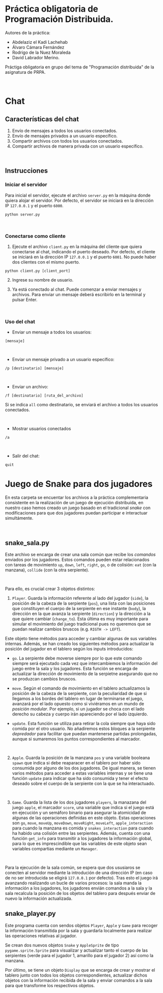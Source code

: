 # Práctica obligatoria de Programación Distribuida.

Autores de la práctica: 
- Abdelaziz el Kadi Lachehab
- Álvaro Cámara Fernández
- Rodrigo de la Nuez Moraleda
- David Labrador Merino.

Práctiga obligatoria en grupo del tema de "Programación distribuida" de la asignatura de PRPA.

<br>

# Chat

## Características del chat

1. Envío de mensajes a todos los usuarios conectados.
2. Envío de mensajes privados a un usuario específico.
3. Compartir archivos con todos los usuarios conectados.
4. Compartir archivos de manera privada con un usuario específico.

<br>

## Instrucciones

### Iniciar el servidor

Para inicial el servidor, ejecute el archivo `server.py` en la máquina donde quiera alojar el servidor. Por defecto, el servidor se iniciará en la dirección IP `127.0.0.1` y el puerto `6000`.

```
python server.py
```

<br>

### Conectarse como cliente

1. Ejecute el archivo `client.py` en la máquina del cliente que quiera conectarse al chat, indicando el puerto deseado. Por defecto, el cliente se iniciará en la dirección IP `127.0.0.1` y el puerto `6001`. No puede haber dos clientes con el mismo puerto.
```
python client.py [client_port]
```

2. Ingrese su nombre de usuario.

3. Ya está conectado al chat. Puede comenzar a enviar mensajes y archivos. Para enviar un mensaje deberá escribirlo en la terminal y pulsar Enter.

<br>

### Uso del chat

- Enviar un mensaje a todos los usuarios:

```
[mensaje]
```

<br>

- Enviar un mensaje privado a un usuario específico:

```
/p [destinatario] [mensaje]
```

<br>

- Enviar un archivo:

```
/f [destinatario] [ruta_del_archivo]
```

Si se indica `all` como destinatario, se enviará el archivo a todos los usuarios conectados.

<br>

- Mostrar usuarios conectados

```
/a
```

<br>

- Salir del chat:

```
quit
```

# Juego de Snake para dos jugadores

En esta carpeta se encuentar los archivos a la práctica complementaria consistente en la realización de un juego de ejecución distribuida, en nuestro caso hemos creado un juego basado en el tradicional *snake* con modificaciones para que dos jugadores puedan participar e interactuar simultámente. 

<br> 

## snake_sala.py

Este archivo se encarga de crear una sala común que recibe los *comandos* enviados por los jugadores. Estos comandos pueden estar relacionados con tareas de movimiento `up`, `down`, `left`, `right`, `go`, o de colisión: `eat` (con la manzana), `collide` (con la otra serpiente). 

<br>

Para ello, es crucial crear 3 objetos distintos:

1) `Player`. Guarda la información referente al lado del jugador (`side`), la posición de la cabeza de la serpiente (`pos`), una lista con las posiciones que constituyen el cuerpo de la serpiente en ese instante (`body`), la dirección en la que avanza la serpiente (`direction`) y la dirección a la que quiere cambiar (`change_to`). Esta última es muy importante para simular el movimiento del juego tradicional pues no queremos que se puedan realizar cambios bruscos (e.g. `RIGTH -> LEFT`).

Este objeto tiene métodos para acceder y cambiar algunas de sus variables internas. Además, se han creado los siguientes métodos para actualizar la posición del jugador en el tablero según los inputs introducidos:

- `go`. La serpiente debe moverse siempre por lo que este comando siempre será ejecutado cada vez que intercambiemos la información del juego entre la sala y los jugadores. Esta función se encarga de actualizar la dirección de movimiento de la serpietne asegurando que no se produzcan cambios bruscos.

- `move`. Según el comando de movimiento en el tablero actualizamos la posición de la cabeza de la serpiente, con la peculiaridad de que si llegamos a los bordes del tablero en lugar de terminarse el juego, avanzará por el lado opuesto como si viviéramos en un mundo de *posición modular*. Por ejemplo, si un jugador se choca con el lado derecho su cabeza y cuerpo irán apareciendo por el lado izquierdo.

- `update`. Esta función se utiliza para retirar la cola siempre que haya sido comida por el otro usuario. No añadiremos estos bloques a la serpiente *depredador* para facilitar que puedan mantenerse partidas prolongadas, aunque si sumaremos los puntos correspondientes al marcador.

<br>

2) `Apple`. Guarda la posición de la manzana `pos` y una variable booleana `spawn` que indica si debe reaparacer en el tablero por haber sido consumida por alguno de los dos jugadores. De igual manera, se tienen varios métodos para acceder a estas variables internas y se tiene una función `update` para indicar que ha sido consumida y tener el efecto deseado sobre el cuerpo de la serpiente con la que se ha interactuado.

<br> 

3) `Game`. Guarda la lista de los dos jugadores `players`, la manazana del juego `apple`, el marcador `score`, una variable que indica si el juego está en ejecución y un semáforo binario para asegurar la atomicidad de algunas de las operaciones definidas en este objeto. Estas operaciones son `go`, `move`, `moveUp`, `moveDown`, `moveRight`, `moveLeft`, `apple_interaction` para cuando la manzana es comida y `snakes_interaction` para cuando ha habido una colisión entre las serpientes. Además, cuenta con una función `get_info` para transmitir a los jugadores la información global, para lo que es imprescindible que las variables de este objeto sean variables compartias mediante un `Manager`.

<br>

Para la ejecución de la sala común, se espera que dos ususiaros se conecten al servidor mediante la introdución de una dirección IP (en caso de no ser introducida se eligirá `127.0.0.1` por defecto). Tras esto el juego irá avanzando realizando un bucle de varios procesos: la sala manda la información a los jugadores, los jugadores envián comandos a la sala y la sala recalcula la posición de los objetos del tablero para después enviar de nuevo la información actualizada.

## snake_player.py

Este programa cuenta con sendos objetos `Player`, `Apple` y `Game` para recoger la información transmitida por la sala y guardarla localmente para realizar las operaciones relativas al jugador.

Se crean dos nuevos objetos `Snake` y `AppleSprite` de tipo `pygame.sprite.Sprite` para visualizar y actualizar tanto el cuerpo de las serpientes (verde para el jugador 1, amarillo para el jugador 2) así como la manzana.

Por último, se tiene un objeto `Display` que se encarga de crear y mostrar el tablero junto con todos los objetos correspondientes, actualizar dichos objetos con la información recibida de la sala y enviar comandos a la sala para que transforme los respectivos objetos.


